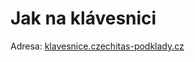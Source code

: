 # Jak na klávesnici

Adresa: [klavesnice.czechitas-podklady.cz](https://klavesnice.czechitas-podklady.cz)
